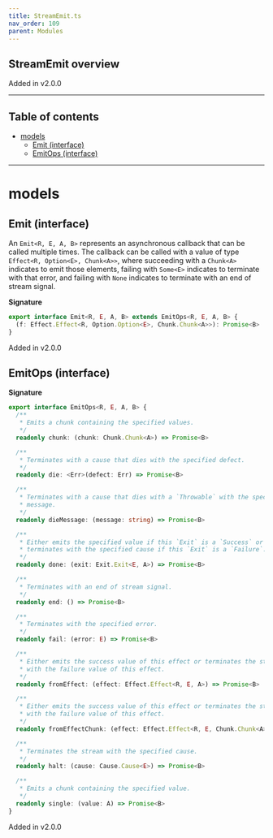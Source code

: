 ```yaml
---
title: StreamEmit.ts
nav_order: 109
parent: Modules
---
```


## StreamEmit overview

Added in v2.0.0

---

<h2 class="text-delta">Table of contents</h2>

- [models](#models)
  - [Emit (interface)](#emit-interface)
  - [EmitOps (interface)](#emitops-interface)

---

# models

## Emit (interface)

An `Emit<R, E, A, B>` represents an asynchronous callback that can be
called multiple times. The callback can be called with a value of type
`Effect<R, Option<E>, Chunk<A>>`, where succeeding with a `Chunk<A>`
indicates to emit those elements, failing with `Some<E>` indicates to
terminate with that error, and failing with `None` indicates to terminate
with an end of stream signal.

**Signature**

```ts
export interface Emit<R, E, A, B> extends EmitOps<R, E, A, B> {
  (f: Effect.Effect<R, Option.Option<E>, Chunk.Chunk<A>>): Promise<B>
}
```

Added in v2.0.0

## EmitOps (interface)

**Signature**

```ts
export interface EmitOps<R, E, A, B> {
  /**
   * Emits a chunk containing the specified values.
   */
  readonly chunk: (chunk: Chunk.Chunk<A>) => Promise<B>

  /**
   * Terminates with a cause that dies with the specified defect.
   */
  readonly die: <Err>(defect: Err) => Promise<B>

  /**
   * Terminates with a cause that dies with a `Throwable` with the specified
   * message.
   */
  readonly dieMessage: (message: string) => Promise<B>

  /**
   * Either emits the specified value if this `Exit` is a `Success` or else
   * terminates with the specified cause if this `Exit` is a `Failure`.
   */
  readonly done: (exit: Exit.Exit<E, A>) => Promise<B>

  /**
   * Terminates with an end of stream signal.
   */
  readonly end: () => Promise<B>

  /**
   * Terminates with the specified error.
   */
  readonly fail: (error: E) => Promise<B>

  /**
   * Either emits the success value of this effect or terminates the stream
   * with the failure value of this effect.
   */
  readonly fromEffect: (effect: Effect.Effect<R, E, A>) => Promise<B>

  /**
   * Either emits the success value of this effect or terminates the stream
   * with the failure value of this effect.
   */
  readonly fromEffectChunk: (effect: Effect.Effect<R, E, Chunk.Chunk<A>>) => Promise<B>

  /**
   * Terminates the stream with the specified cause.
   */
  readonly halt: (cause: Cause.Cause<E>) => Promise<B>

  /**
   * Emits a chunk containing the specified value.
   */
  readonly single: (value: A) => Promise<B>
}
```

Added in v2.0.0
